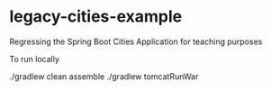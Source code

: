# legacy-cities-example
Regressing the Spring Boot Cities Application for teaching purposes


To run locally 

./gradlew clean assemble
./gradlew tomcatRunWar

